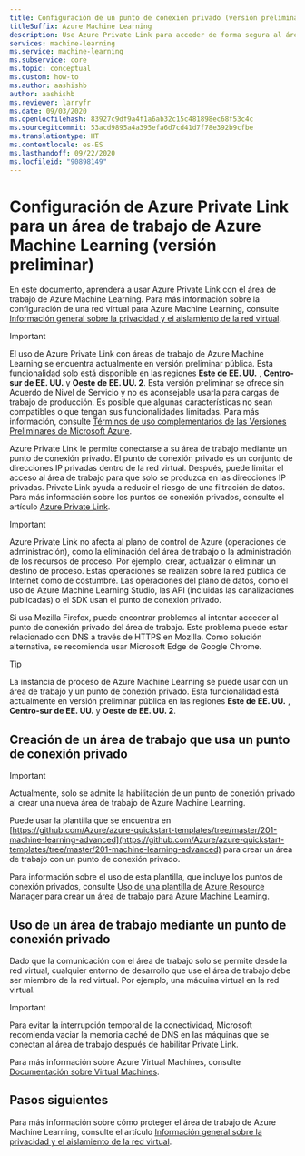 ```yaml
---
title: Configuración de un punto de conexión privado (versión preliminar)
titleSuffix: Azure Machine Learning
description: Use Azure Private Link para acceder de forma segura al área de trabajo de Azure Machine Learning desde una red virtual.
services: machine-learning
ms.service: machine-learning
ms.subservice: core
ms.topic: conceptual
ms.custom: how-to
ms.author: aashishb
author: aashishb
ms.reviewer: larryfr
ms.date: 09/03/2020
ms.openlocfilehash: 83927c9df9a4f1a6ab32c15c481898ec68f53c4c
ms.sourcegitcommit: 53acd9895a4a395efa6d7cd41d7f78e392b9cfbe
ms.translationtype: HT
ms.contentlocale: es-ES
ms.lasthandoff: 09/22/2020
ms.locfileid: "90898149"
---
```

# <a name="configure-azure-private-link-for-an-azure-machine-learning-workspace-preview"></a>Configuración de Azure Private Link para un área de trabajo de Azure Machine Learning (versión preliminar)

En este documento, aprenderá a usar Azure Private Link con el área de trabajo de Azure Machine Learning. Para más información sobre la configuración de una red virtual para Azure Machine Learning, consulte [Información general sobre la privacidad y el aislamiento de la red virtual](how-to-network-security-overview.md).

> [!IMPORTANT]
> El uso de Azure Private Link con áreas de trabajo de Azure Machine Learning se encuentra actualmente en versión preliminar pública. Esta funcionalidad solo está disponible en las regiones **Este de EE. UU.** , **Centro-sur de EE. UU.** y **Oeste de EE. UU. 2**. Esta versión preliminar se ofrece sin Acuerdo de Nivel de Servicio y no es aconsejable usarla para cargas de trabajo de producción. Es posible que algunas características no sean compatibles o que tengan sus funcionalidades limitadas. Para más información, consulte [Términos de uso complementarios de las Versiones Preliminares de Microsoft Azure](https://azure.microsoft.com/support/legal/preview-supplemental-terms/).

Azure Private Link le permite conectarse a su área de trabajo mediante un punto de conexión privado. El punto de conexión privado es un conjunto de direcciones IP privadas dentro de la red virtual. Después, puede limitar el acceso al área de trabajo para que solo se produzca en las direcciones IP privadas. Private Link ayuda a reducir el riesgo de una filtración de datos. Para más información sobre los puntos de conexión privados, consulte el artículo [Azure Private Link](/azure/private-link/private-link-overview).

> [!IMPORTANT]
> Azure Private Link no afecta al plano de control de Azure (operaciones de administración), como la eliminación del área de trabajo o la administración de los recursos de proceso. Por ejemplo, crear, actualizar o eliminar un destino de proceso. Estas operaciones se realizan sobre la red pública de Internet como de costumbre. Las operaciones del plano de datos, como el uso de Azure Machine Learning Studio, las API (incluidas las canalizaciones publicadas) o el SDK usan el punto de conexión privado.
>
> Si usa Mozilla Firefox, puede encontrar problemas al intentar acceder al punto de conexión privado del área de trabajo. Este problema puede estar relacionado con DNS a través de HTTPS en Mozilla. Como solución alternativa, se recomienda usar Microsoft Edge de Google Chrome.

> [!TIP]
> La instancia de proceso de Azure Machine Learning se puede usar con un área de trabajo y un punto de conexión privado. Esta funcionalidad está actualmente en versión preliminar pública en las regiones **Este de EE. UU.** , **Centro-sur de EE. UU.** y **Oeste de EE. UU. 2**.

## <a name="create-a-workspace-that-uses-a-private-endpoint"></a>Creación de un área de trabajo que usa un punto de conexión privado

> [!IMPORTANT]
> Actualmente, solo se admite la habilitación de un punto de conexión privado al crear una nueva área de trabajo de Azure Machine Learning.

Puede usar la plantilla que se encuentra en [https://github.com/Azure/azure-quickstart-templates/tree/master/201-machine-learning-advanced](https://github.com/Azure/azure-quickstart-templates/tree/master/201-machine-learning-advanced) para crear un área de trabajo con un punto de conexión privado.

Para información sobre el uso de esta plantilla, que incluye los puntos de conexión privados, consulte [Uso de una plantilla de Azure Resource Manager para crear un área de trabajo para Azure Machine Learning](how-to-create-workspace-template.md).

## <a name="using-a-workspace-over-a-private-endpoint"></a>Uso de un área de trabajo mediante un punto de conexión privado

Dado que la comunicación con el área de trabajo solo se permite desde la red virtual, cualquier entorno de desarrollo que use el área de trabajo debe ser miembro de la red virtual. Por ejemplo, una máquina virtual en la red virtual.

> [!IMPORTANT]
> Para evitar la interrupción temporal de la conectividad, Microsoft recomienda vaciar la memoria caché de DNS en las máquinas que se conectan al área de trabajo después de habilitar Private Link. 

Para más información sobre Azure Virtual Machines, consulte [Documentación sobre Virtual Machines](/azure/virtual-machines/).


## <a name="next-steps"></a>Pasos siguientes

Para más información sobre cómo proteger el área de trabajo de Azure Machine Learning, consulte el artículo [Información general sobre la privacidad y el aislamiento de la red virtual](how-to-network-security-overview.md).
